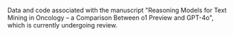 Data and code associated with the manuscript "Reasoning Models for Text Mining in Oncology – a Comparison Between o1 Preview and GPT-4o", which is currently undergoing review.
